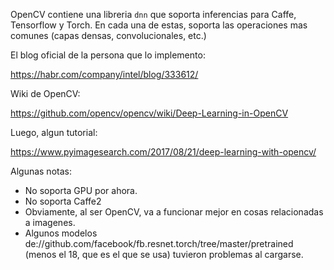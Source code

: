 OpenCV contiene una libreria `dnn` que soporta inferencias para Caffe, Tensorflow y Torch. En cada una de estas, soporta las operaciones mas comunes (capas densas, convolucionales, etc.)

El blog oficial de la persona que lo implemento:

https://habr.com/company/intel/blog/333612/

Wiki de OpenCV:

https://github.com/opencv/opencv/wiki/Deep-Learning-in-OpenCV

Luego, algun tutorial:

https://www.pyimagesearch.com/2017/08/21/deep-learning-with-opencv/


Algunas notas:

* No soporta GPU por ahora.
* No soporta Caffe2
* Obviamente, al ser OpenCV, va a funcionar mejor en cosas relacionadas a imagenes.
* Algunos modelos de://github.com/facebook/fb.resnet.torch/tree/master/pretrained (menos el 18, que es el que se usa) tuvieron problemas al cargarse.
